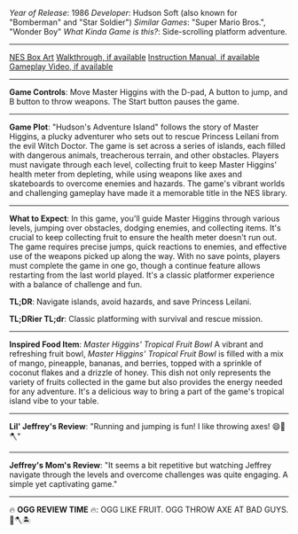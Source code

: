 *Year of Release*: 1986
*Developer*: Hudson Soft (also known for "Bomberman" and "Star Soldier")
*Similar Games*: "Super Mario Bros.", "Wonder Boy"
*What Kinda Game is this?*: Side-scrolling platform adventure.

---
[NES Box Art](https://www.google.com/search?tbm=isch&q=NES+Box+Art+Hudson%27s+Adventure+Island) 
[Walkthrough, if available](https://www.google.com/search?q=Walkthrough+NES+Hudson%27s+Adventure+Island)
[Instruction Manual, if available](https://www.google.com/search?q=NES+Instruction+Manual+Hudson%27s+Adventure+Island)
[Gameplay Video, if available](https://www.youtube.com/results?search_query=gameplay+NES+Hudson%27s+Adventure+Island) 

- - -
**Game Controls**:
Move Master Higgins with the D-pad, A button to jump, and B button to throw weapons. The Start button pauses the game.

- - -
**Game Plot**: 
"Hudson's Adventure Island" follows the story of Master Higgins, a plucky adventurer who sets out to rescue Princess Leilani from the evil Witch Doctor. The game is set across a series of islands, each filled with dangerous animals, treacherous terrain, and other obstacles. Players must navigate through each level, collecting fruit to keep Master Higgins' health meter from depleting, while using weapons like axes and skateboards to overcome enemies and hazards. The game's vibrant worlds and challenging gameplay have made it a memorable title in the NES library.

- - -
**What to Expect**: 
In this game, you'll guide Master Higgins through various levels, jumping over obstacles, dodging enemies, and collecting items. It's crucial to keep collecting fruit to ensure the health meter doesn't run out. The game requires precise jumps, quick reactions to enemies, and effective use of the weapons picked up along the way. With no save points, players must complete the game in one go, though a continue feature allows restarting from the last world played. It's a classic platformer experience with a balance of challenge and fun.

**TL;DR**:
Navigate islands, avoid hazards, and save Princess Leilani.

**TL;DRier TL;dr**: 
Classic platforming with survival and rescue mission.

---
**Inspired Food Item**: *Master Higgins' Tropical Fruit Bowl*
A vibrant and refreshing fruit bowl, *Master Higgins' Tropical Fruit Bowl* is filled with a mix of mango, pineapple, bananas, and berries, topped with a sprinkle of coconut flakes and a drizzle of honey. This dish not only represents the variety of fruits collected in the game but also provides the energy needed for any adventure. It's a delicious way to bring a part of the game's tropical island vibe to your table.

---
**Lil' Jeffrey's Review**: "Running and jumping is fun! I like throwing axes! 😄🍍🪓"

---
**Jeffrey's Mom's Review**: "It seems a bit repetitive but watching Jeffrey navigate through the levels and overcome challenges was quite engaging. A simple yet captivating game."

---
🔥 **OGG REVIEW TIME** 🔥: OGG LIKE FRUIT. OGG THROW AXE AT BAD GUYS. 🍌🪓🏝️